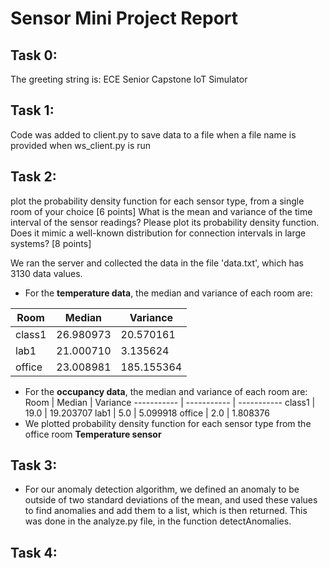 # Sensor Mini Project Report
## Task 0: 
The greeting string is: ECE Senior Capstone IoT Simulator
## Task 1: 
Code was added to client.py to save data to a file when a file name is provided when ws_client.py is run
## Task 2: 

plot the probability density function for each sensor type, from a single room of your choice [6 points]
What is the mean and variance of the time interval of the sensor readings? Please plot its probability density function. Does it mimic a well-known distribution for connection intervals in large systems? [8 points]

We ran the server and collected the data in the file 'data.txt', which has 3130 data values.
* For the **temperature data**, the median and variance of each room are: 

 Room | Median | Variance 
 ----------- | ----------- | ----------- 
 class1 | 26.980973 | 20.570161 
 lab1 | 21.000710 | 3.135624 
 office | 23.008981 | 185.155364 
* For the **occupancy data**, the median and variance of each room are:
 Room | Median | Variance 
 ----------- | ----------- | ----------- 
 class1 | 19.0 | 19.203707 
 lab1 | 5.0 | 5.099918 
 office | 2.0 | 1.808376 
* We plotted probability density function for each sensor type from the office room
**Temperature sensor**

## Task 3:
* For our anomaly detection algorithm, we defined an anomaly to be outside of two standard deviations of the mean, and used these values to find anomalies and add them to a list, which is then returned. This was done in the analyze.py file, in the function detectAnomalies.
## Task 4:
